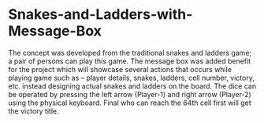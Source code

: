 # Snakes-and-Ladders-with-Message-Box
The concept was developed from the traditional snakes and ladders game; a pair of persons can play this game. The message box was added benefit for the project which will showcase several actions that occurs while playing game such as – player details, snakes, ladders, cell number, victory, etc. instead designing actual snakes and ladders on the board. The dice can be operated by pressing the left arrow (Player-1) and right arrow (Player-2) using the physical keyboard. Final who can reach the 64th cell first will get the victory title.
